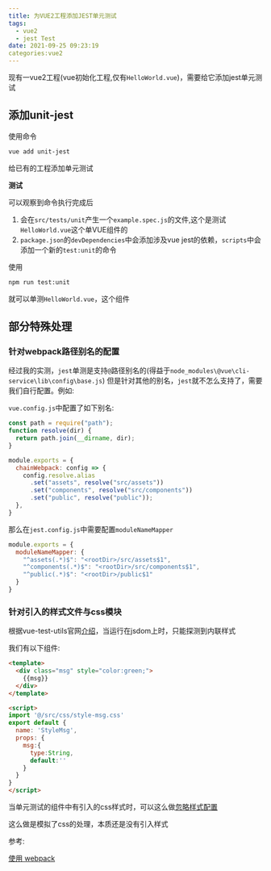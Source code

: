 ```yaml
---
title: 为VUE2工程添加JEST单元测试
tags:
  - vue2
  - jest Test
date: 2021-09-25 09:23:19
categories:vue2
---
```


现有一vue2工程(vue初始化工程,仅有`HelloWorld.vue`)，需要给它添加jest单元测试

## 添加unit-jest

使用命令

```bash
vue add unit-jest
```

给已有的工程添加单元测试

**测试**

可以观察到命令执行完成后

1. 会在`src/tests/unit`产生一个`example.spec.js`的文件,这个是测试`HelloWorld.vue`这个单VUE组件的
2. `package.json`的`devDependencies`中会添加涉及vue jest的依赖，`scripts`中会添加一个新的`test:unit`的命令

使用

```bash
npm run test:unit
```

就可以单测`HelloWorld.vue`，这个组件

## 部分特殊处理

### 针对webpack路径别名的配置

经过我的实测，`jest`单测是支持`@`路径别名的(得益于`node_modules\@vue\cli-service\lib\config\base.js`)
但是针对其他的别名，`jest`就不怎么支持了，需要我们自行配置。例如:

`vue.config.js`中配置了如下别名:

```js
const path = require("path");
function resolve(dir) {
  return path.join(__dirname, dir);
}

module.exports = {
  chainWebpack: config => {
    config.resolve.alias
      .set("assets", resolve("src/assets"))
      .set("components", resolve("src/components"))
      .set("public", resolve("public"));
  },
}
```

那么在`jest.config.js`中需要配置`moduleNameMapper`

```js
module.exports = {
  moduleNameMapper: {
    "^assets(.*)$": "<rootDir>/src/assets$1",
    "^components(.*)$": "<rootDir>/src/components$1",
    "^public(.*)$": "<rootDir>/public$1"
  }
}
```

### 针对引入的样式文件与css模块

根据vue-test-utils官网[介绍](https://vue-test-utils.vuejs.org/guides/#detecting-styles)，当运行在jsdom上时，只能探测到内联样式

我们有以下组件:

```html
<template>
  <div class="msg" style="color:green;">
    {{msg}}
  </div>
</template>

<script>
import '@/src/css/style-msg.css'
export default {
  name: 'StyleMsg',
  props: {
    msg:{
      type:String,
      default:''
    }
  }
}
</script>
```

当单元测试的组件中有引入的css样式时，可以这么做[忽略样式配置](https://jestjs.io/docs/webpack#mocking-css-modules)

这么做是模拟了css的处理，本质还是没有引入样式

参考:

[使用 webpack](https://jestjs.io/zh-Hans/docs/webpack)
